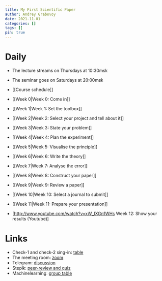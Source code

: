 ```yaml
---
title: My First Scientific Paper
author: Andrey Grabovoy
date: 2021-11-01
categories: []
tags: []
pin: true
---
```


# Daily 

* The lecture streams on Thursdays at 10:30msk 
* The seminar goes on Saturdays at 20:00msk 

* [[Course schedule]] 
* [[Week 0|Week 0: Come in]] 
* [[Week 1|Week 1: Set the toolbox]] 
* [[Week 2|Week 2: Select your project and tell about it]] 
* [[Week 3|Week 3: State your problem]] 
* [[Week 4|Week 4: Plan the experiment]] 
* [[Week 5|Week 5: Visualise the principle]] 
* [[Week 6|Week 6: Write the theory]] 
* [[Week 7|Week 7: Analyse the error]] 
* [[Week 8|Week 8: Construct your paper]] 
* [[Week 9|Week 9: Review a paper]] 
* [[Week 10|Week 10: Select a journal to submit]] 
* [[Week 11|Week 11: Prepare your presentation]] 
* [http://www.youtube.com/watch?v=xW_lXGn1WHs Week 12: Show your results (Youtube)] 

# Links
* Check-1 and check-2 sing-in: [table](https://docs.google.com/spreadsheets/d/1g9ud_qyHJIkzHYWFRac_WmeVZ7Qv11N_OIXAzK5iOs0/edit#gid=298225191)
* The meeting room: [zoom](https://m1p.org/go_zoom)
* Telegram: [discussion](https://t.me/m1p_talk)
* Stepik: [peer-review and quiz](https://stepik.org/course/90240/syllabus)
* Machinelearning: [group table](http://www.machinelearning.ru/wiki/index.php?title=%D0%9C%D0%BE%D1%8F_%D0%BF%D0%B5%D1%80%D0%B2%D0%B0%D1%8F_%D0%BD%D0%B0%D1%83%D1%87%D0%BD%D0%B0%D1%8F_%D1%81%D1%82%D0%B0%D1%82%D1%8C%D1%8F_%28%D0%BB%D0%B5%D0%BA%D1%86%D0%B8%D0%B8_%D0%B8_%D0%BF%D1%80%D0%B0%D0%BA%D1%82%D0%B8%D0%BA%D0%B0%2C_%D0%92.%D0%92._%D0%A1%D1%82%D1%80%D0%B8%D0%B6%D0%BE%D0%B2%29/%D0%93%D1%80%D1%83%D0%BF%D0%BF%D1%8B_874%2C_821%2C_813%2C_%D0%B2%D0%B5%D1%81%D0%BD%D0%B0_2021)
